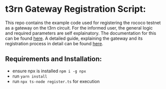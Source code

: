 # t3rn Gateway Registration Script:
This repo contains the example code used for registering the rococo testnet as a gateway on the t3rn circuit. For the informed user, the general logic and required parameters are self explainatory. The documentation for this can be found [here](https://app.clickup.com/24316129/docs/q6271-25108/q6271-4708). A detailed guide, explaining the gateway and its registration process in detail can be found [here](https://app.clickup.com/24316129/docs/q6271-25128/q6271-4748).

## Requirements and Installation:
- ensure npx is installed `npm i -g npx`
- run `yarn install`
- run `npx ts-node register.ts` for execution